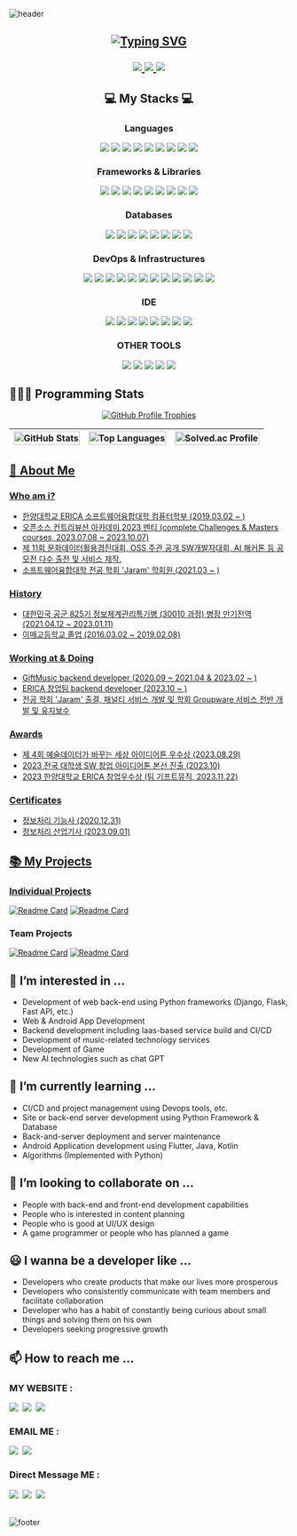 <!-- Header Content -->
![header](https://capsule-render.vercel.app/api?type=waving&color=timeGradient&height=300&section=header&text=JunHyeok%20Lee&fontSize=90&fontAlign=50&fontAlignY=35&desc=bnbong's%20github&descSize=20&animation=fadeIn)

<!-- About Me in one line + my contents. -->
<p align="center">
  <h2 align="center"><a href="https://git.io/typing-svg"><img src="https://readme-typing-svg.herokuapp.com?font=Fira+Code&pause=1000&center=true&vCenter=true&random=false&width=600&lines=%F0%9F%91%8B+Hello!+This+is+JunHyeok+Lee%2C+bnbong!;I+am+a+developer+trying+to+solve+problems;+and+make+a+better+world" alt="Typing SVG" /></a><p align="center">
  </a>
    <a href="https://www.instagram.com/j_hyeok__lee/?hl=ko">
    <img src="https://img.shields.io/badge/follow_Instagram-E4405F?style=flat-square&logo=Instagram&logoColor=white&link=https://www.instagram.com/j_hyeok__lee/?hl=ko"/>
    <a href="https://www.facebook.com/profile.php?id=100007712465866">
    <img src="https://img.shields.io/badge/follow_Facebook-3b5998?style=flat-square&logo=Facebook&logoColor=white&link=https://www.facebook.com/profile.php?id=100007712465866">
    <a href="https://blog.naver.com/bnbong/">
    <img src="https://img.shields.io/badge/follow_Blog-2DB400?style=flat-square&logo=Naver&logoColor=white">
  </a>
</p></h2>


<!-- My Stacks -->
<p align="center">
  <h2 align="center">💻 My Stacks 💻</h2>
  <h3 align="center">Languages</h3>
  <div align="center">
    <img src="https://img.shields.io/badge/python-3670A0?style=flat-square&logo=Python&logoColor=ffdd54"/>
    <img src="https://img.shields.io/badge/java-%23ED8B00?style=flat-square&logo=openjdk&logoColor=white"/>
    <img src="https://img.shields.io/badge/C-A8B9CC?style=flat-square&logo=C&logoColor=white"/>
    <img src="https://img.shields.io/badge/C%2B%2B-00599C?style=flat-sqaure&logo=c%2B%2B&logoColor=white"/>
    <img src="https://img.shields.io/badge/R-276DC3?style=flat-square&logo=r&logoColor=white"/>
    <img src="https://img.shields.io/badge/Dart-FFFFFF?style=flat-square&logo=Dart&logoColor=blue"/>
    <img src="https://img.shields.io/badge/kotlin-%237F52FF.svg?style=flat-square&logo=kotlin&logoColor=white">
    <img src="https://img.shields.io/badge/javascript-%23323330.svg?style=flat-square&logo=javascript&logoColor=%23F7DF1E">
    <img src="https://img.shields.io/badge/markdown-%23000000.svg?style=flat-square&logo=markdown&logoColor=white">
  </div>
  <h3 align="center">Frameworks & Libraries</h3>
  <div align="center">
    <img src="https://img.shields.io/badge/FastAPI-109989?style=flat-square&logo=FastAPI&logoColor=white"/>
    <img src="https://img.shields.io/badge/Flask-000000?style=flat-square&logo=Flask&logoColor=white"/>
    <img src="https://img.shields.io/badge/Django-092E20?style=flat-square&logo=Django&logoColor=white"/>
    <img src="https://img.shields.io/badge/DJANGO-REST-ff1709?style=flat-square&logo=django&logoColor=white&color=ff1709&labelColor=gray">
    <img src="https://img.shields.io/badge/spring-%236DB33F.svg?style=flat-square&logo=spring&logoColor=white">
    <img src="https://img.shields.io/badge/Junit5-25A162?style=flat-square&logo=junit5&logoColor=white"/>
    <img src="https://img.shields.io/badge/Go-29BEB0?style=flat-square&logo=Go&logoColor=white"/>
    <img src="https://img.shields.io/badge/Flutter-%2302569B.svg?style=flat-square&logo=Flutter&logoColor=white"/>
    <img src="https://img.shields.io/badge/JWT-000000?style=flat-square&logo=JSON%20web%20tokens&logoColor=white"/>
  </div>
  <h3 align="center">Databases</h3>
  <div align="center">
    <img src="https://img.shields.io/badge/PostgreSQL-316192?style=flat-square&logo=PostgreSQL&logoColor=white"/>
    <img src="https://img.shields.io/badge/Mysql-005C84?style=flat-square&logo=MySql&logoColor=white"/>
    <img src="https://img.shields.io/badge/MariaDB-003545?style=flat-square&logo=mariadb&logoColor=white">
    <img src="https://img.shields.io/badge/SQLite-07405E?style=flat-square&style=for-the-badge&logo=sqlite&logoColor=white"/>
    <img src="https://img.shields.io/badge/redis-%23DD0031.svg?style=flat-square&logo=redis&logoColor=white">
    <img src="https://img.shields.io/badge/firebase-%23039BE5.svg?style=flat-sqaure&logo=firebase">
    <img src="https://img.shields.io/badge/MongoDB-4EA94B?style=flat-square&logo=MongoDB&logoColor=white"/>
    <img src="https://img.shields.io/badge/elasticsearch-005571?style=flat-square&logo=elasticsearch&logoColor=white"/>
  </div>
  <h3 align="center">DevOps & Infrastructures</h3>
  <div align="center">
    <img src="https://img.shields.io/badge/Github-092E20?style=flat-square&logo=Github&logoColor=white"/>
    <img src="https://img.shields.io/badge/Git-F05032?style=flat-square&logo=Git&logoColor=white"/>
    <img src="https://img.shields.io/badge/Jira-0052CC?style=flat-square&logo=Jira&logoColor=white"/>
    <img src="https://img.shields.io/badge/Jenkins-D24939?style=flat-sqaure&logo=Jenkins&logoColor=white"/>
    <img src="https://img.shields.io/badge/Github%20Actions-%232671E5.svg?style=flat-sqaure&logo=githubactions&logoColor=white">
    <img src="https://img.shields.io/badge/AWS-%23FF9900.svg?style=flat-sqaure&logo=amazon-aws&logoColor=white">
    <img src="https://img.shields.io/badge/azure-%230072C6.svg?style=flat-sqaure&logo=microsoftazure&logoColor=white">
    <img src="https://img.shields.io/badge/GoogleCloud-%234285F4.svg?style=flat-sqaure&logo=google-cloud&logoColor=white">
    <img src="https://img.shields.io/badge/Vultr-007BFC.svg?style=flat-sqaure&logo=vultr">
    <img src="https://img.shields.io/badge/firebase-%23039BE5.svg?style=flat-sqaure&logo=firebase">
    <img src="https://img.shields.io/badge/Github%20pages-121013?style=flat-sqaure&logo=github&logoColor=white">
    <img src="https://img.shields.io/badge/heroku-%23430098.svg?style=flat-sqaure&logo=heroku&logoColor=white">
  </div>
  <h3 align="center">IDE</h3>
  <div align="center">
    <img src="https://img.shields.io/badge/Android%20Studio-FFFFFF?style=flat-square&logo=Android%20Studio"/>
    <img src="https://img.shields.io/badge/Visual_Studio_Code-0078D4?style=flat-square&logo=visual%20studio%20code&logoColor=white"/>
    <img src="https://img.shields.io/badge/Eclipse-2C2255?style=flat-square&logo=eclipse&logoColor=white"/>
    <img src="https://img.shields.io/badge/IntelliJ_IDEA-000000.svg?style=flat-square&logo=intellij-idea&logoColor=white"/>
    <img src="https://img.shields.io/badge/PyCharm-000000.svg?&style=flat-square&logo=PyCharm&logoColor=white"/>
    <img src="https://img.shields.io/badge/RStudio-75AADB?style=flat-sqaure&logo=RStudio&logoColor=white"/>
    <img src="https://img.shields.io/badge/VIM-%2311AB00.svg?&style=flat-square&logo=vim&logoColor=white"/>
    <img src="https://img.shields.io/badge/Xcode-007ACC?style=flat-square&logo=Xcode&logoColor=white">
  </div>
  <h3 align="center">OTHER TOOLS</h3>
  <div align="center">
    <img src="https://img.shields.io/badge/Nginx-009639?style=flat-square&logo=nginx&logoColor=white"/>
    <img src="https://img.shields.io/badge/Postman-FF6C37?style=flat-square&logo=Postman&logoColor=white"/>
    <img src="https://img.shields.io/badge/Docker-0db7ed?style=flat-square&logo=Docker&logoColor=white"/>
    <img src="https://img.shields.io/badge/chatGPT-74aa9c?style=flat-square&logo=openai&logoColor=white">
    <img src="https://img.shields.io/badge/dependabot-025E8C?style=flat-square&logo=dependabot&logoColor=white">
  </div>
</p>


<!-- My Programming Stats -->
## 🧑🏻‍💻 Programming Stats

<!-- Github Trophy -->
<p align="center">
  <div style="text-align:center;">
    <a href="https://github.com/ryo-ma/github-profile-trophy">
    <img src="https://github-profile-trophy.vercel.app/?username=bnbong&title=MultipleLang,Followers,Repositories,Commits,Issues,PullRequest,Experience&theme=onedark&column=7&no-frame=true&margin-w=5&no-bg=true" alt="GitHub Profile Trophies">
  </div>
</p>

| <a href="https://github.com/anuraghazra/github-readme-stats"><img align="center" width="100%" src="https://github-readme-stats-git-masterrstaa-rickstaa.vercel.app/api?username=bnbong&count_private=true&theme=onedark" alt="GitHub Stats" /> | <img align="center" width="100%" src="https://github-readme-stats-git-masterrstaa-rickstaa.vercel.app/api/top-langs/?username=bnbong&hide=css,html,javascript&langs_count=4&theme=onedark" alt="Top Languages" /> | <a href="https://solved.ac/profile/bnbong"><img align="center" width="100%" src="http://mazassumnida.wtf/api/v2/generate_badge?boj=bnbong" alt="Solved.ac Profile" />|
| ------------- | ------------- | ------------- |


<!-- Main Contents -->
## 💬 About Me

### Who am i?

- 한양대학교 ERICA 소프트웨어융합대학 컴퓨터학부 (2019.03.02 ~ )
- 오픈소스 컨트리뷰션 아카데미 2023 멘티 (complete Challenges & Masters courses, 2023.07.08 ~ 2023.10.07)
- 제 11회 문화데이터활용경진대회, OSS 주관 공개 SW개발자대회, AI 해커톤 등 공모전 다수 출전 및 서비스 제작.
- 소프트웨어융합대학 전공 학회 'Jaram' 학회원 (2021.03 ~ )

### History

- 대한민국 공군 825기 정보체계관리특기병 (30010 과정) 병장 만기전역 (2021.04.12 ~ 2023.01.11)
- 이매고등학교 졸업 (2016.03.02 ~ 2019.02.08)

### Working at & Doing

- GiftMusic backend developer (2020.09 ~ 2021.04 & 2023.02 ~ )
- ERICA 창업팀 backend developer (2023.10 ~ )
- 전공 학회 'Jaram' 출결, 패널티 서비스 개발 및 학회 Groupware 서비스 전반 개발 및 유지보수

### Awards

- 제 4회 예술데이터가 바꾸는 세상 아이디어톤 우수상 (2023.08.29)
- 2023 전국 대학생 SW 창업 아이디어톤 본선 진출 (2023.10)
- 2023 한양대학교 ERICA 창업우수상 (팀 기프트뮤직, 2023.11.22)

### Certificates

- 정보처리 기능사 (2020.12.31)
- 정보처리 산업기사 (2023.09.01)

## 📚 My Projects

### Individual Projects
   
[![Readme Card](https://github-readme-stats-git-masterrstaa-rickstaa.vercel.app/api/pin/?username=bnbong&repo=KakaoTalk-channel-WeatherToday&theme=tokyonight)](https://github.com/bnbong/KakaoTalk-channel-WeatherToday)
[![Readme Card](https://github-readme-stats-git-masterrstaa-rickstaa.vercel.app/api/pin/?username=bnbong&repo=TooKindFriendChat&theme=tokyonight)](https://github.com/bnbong/TooKindFriendChat.git)



### Team Projects
[![Readme Card](https://github-readme-stats-git-masterrstaa-rickstaa.vercel.app/api/pin/?username=bnbong&repo=Project-Pinned&theme=tokyonight&show_owner=true)](https://github.com/bnbong/Project-Pinned)
[![Readme Card](https://github-readme-stats-git-masterrstaa-rickstaa.vercel.app/api/pin/?username=bnbong&repo=record-music-backend&theme=tokyonight&show_owner=true)](https://github.com/bnbong/record-music-backend)

## 👀 I’m interested in ...

- Development of web back-end using Python frameworks (Django, Flask, Fast API, etc.)
- Web & Android App Development
- Backend development including Iaas-based service build and CI/CD
- Development of music-related technology services
- Development of Game
- New AI technologies such as chat GPT

## 🌱 I’m currently learning ...

- CI/CD and project management using Devops tools, etc.
- Site or back-end server development using Python Framework & Database
- Back-and-server deployment and server maintenance
- Android Application development using Flutter, Java, Kotlin
- Algorithms (Implemented with Python)

## 💞️ I’m looking to collaborate on ...

- People with back-end and front-end development capabilities
- People who is interested in content planning
- People who is good at UI/UX design
- A game programmer or people who has planned a game

## 😃 I wanna be a developer like ...

- Developers who create products that make our lives more prosperous
- Developers who consistently communicate with team members and facilitate collaboration
- Developer who has a habit of constantly being curious about small things and solving them on his own
- Developers seeking progressive growth


## 📫 How to reach me ...

### MY WEBSITE :

<div>
  <a href="https://github.com/bnbong/"><img src="https://img.shields.io/badge/GitHub-181717?style=flat-square&logo=GitHub"/></a>&nbsp
  <a href="https://bnbongdevstory.tistory.com/"><img src="https://img.shields.io/badge/my tistory-000000?style=flat-square&logo=About.me&logoColor=white"/></a>&nbsp
  <a href="https://blog.naver.com/bnbong"><img src="https://img.shields.io/badge/my blog-000000?style=flat-square&logo=About.me&logoColor=white"/></a>&nbsp

</div>

### EMAIL ME :

<div>
   <a href="mailto:bbbong9@gmail.com"><img src="https://img.shields.io/badge/Gmail-d14836?style=flat-square&logo=Gmail&logoColor=white&link=bbbong9@gmail.com"/></a>&nbsp
   <a href="mailto:bnbong@naver.com"><img src="https://img.shields.io/badge/Naver-2DB400?style=flat-square&logo=Naver&logoColor=white&link=bnbong@naver.com"/></a>&nbsp
</div>

### Direct Message ME :

<div>
   <a href="https://www.instagram.com/j_hyeok__lee/?hl=ko"><img src="https://img.shields.io/badge/Instagram-E4405F?style=flat-square&logo=Instagram&logoColor=white&link=https://www.instagram.com/j_hyeok__lee/?hl=ko"/></a>&nbsp
   <a href="https://www.facebook.com/profile.php?id=100007712465866"><img src="https://img.shields.io/badge/Facebook-3b5998?style=flat-square&logo=Facebook&logoColor=white&link=https://www.facebook.com/profile.php?id=100007712465866"/></a>&nbsp
   <a href="https://www.linkedin.com/in/%EC%A4%80%ED%98%81-%EC%9D%B4-669733231/"><img src="https://img.shields.io/badge/LinkedIn-0077B5?style=flat-square&logo=linkedin&logoColor=white"/></a>&nbsp
</div>
<br>

<!-- Footer Content -->
![footer](https://capsule-render.vercel.app/api?section=footer&type=waving&color=timeGradient)

<!---
bnbong/bnbong is a ✨ special ✨ repository because its `README.md` (this file) appears on your GitHub profile.
You can click the Preview link to take a look at your changes.
--->
